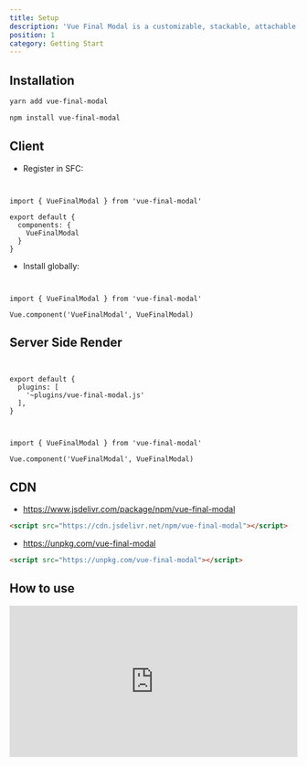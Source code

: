 ```yaml
---
title: Setup
description: 'Vue Final Modal is a customizable, stackable, attachable and lightweight modal component.'
position: 1
category: Getting Start
---
```


## Installation

<code-group>
  <code-block label="Yarn" active>

```bash
yarn add vue-final-modal
```

  </code-block>
  <code-block label="NPM">

```bash
npm install vue-final-modal
```

  </code-block>
</code-group>

## Client

- Register in SFC:

```js[vue]


import { VueFinalModal } from 'vue-final-modal'

export default {
  components: {
    VueFinalModal
  }
}
```

- Install globally:

```js[main.js]


import { VueFinalModal } from 'vue-final-modal'

Vue.component('VueFinalModal', VueFinalModal)
```

## Server Side Render

```js[nuxt.config.js]


export default {
  plugins: [
    '~plugins/vue-final-modal.js'
  ],
}
```

```js[vue-final-modal.js]


import { VueFinalModal } from 'vue-final-modal'

Vue.component('VueFinalModal', VueFinalModal)
```

## CDN

- https://www.jsdelivr.com/package/npm/vue-final-modal

```html
<script src="https://cdn.jsdelivr.net/npm/vue-final-modal"></script>
```

- https://unpkg.com/vue-final-modal

```html
<script src="https://unpkg.com/vue-final-modal"></script>
```

## How to use

<iframe height="265" style="width: 100%;" scrolling="no" title="Vue Final Modal" src="https://codepen.io/hunterliu1003/embed/PoZmbPm?height=265&theme-id=dark&default-tab=html,result" frameborder="no" loading="lazy" allowtransparency="true" allowfullscreen="true">
  See the Pen <a href='https://codepen.io/hunterliu1003/pen/PoZmbPm'>Vue Final Modal</a> by Hunter